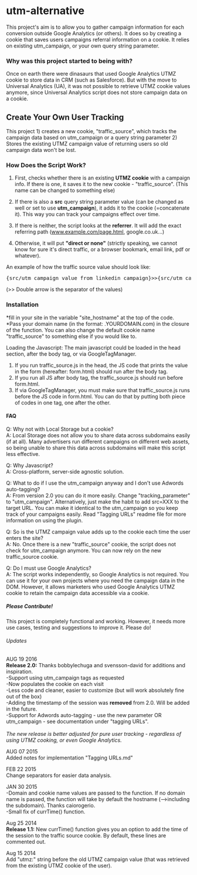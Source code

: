 <h1>utm-alternative</h1>


This project's aim is to allow you to gather campaign information for each conversion outside Google Analytics (or others). It does so by creating a cookie that saves users campaigns referral information on a cookie. It relies on existing utm_campaign, or your own query string parameter.

<h3>Why was this project started to being with?</h3>
Once on earth there were dinasaurs that used Google Analytics UTMZ cookie to store data in CRM (such as Salesforce). But with the move to Universal Analytics (UA), it was not possible to retrieve UTMZ cookie values anymore, since Universal Analytics script does not store campaign data on a cookie.

<h2>Create Your Own User Tracking</h2>
This project 1) creates a new cookie, "traffic_source", which tracks the campaign data based on utm_campaign or a query string parameter 2) Stores the existing UTMZ campaign value of returning users so old campaign data won't be lost.

<h3>How Does the Script Work?</h3>

1) First, checks whether there is an existing **UTMZ cookie** with a campaign info. If there is one, it saves it to the new cookie - "traffic_source". (This name can be changed to something else)

2) If there is also a **src** query string parameter value (can be changed as well or set to use **utm_campaign**), it adds it to the cookie (=concatenate it). This way you can track your campaigns effect over time. 

3) If there is neither, the script looks at the **referrer**. It will add the exact referring path (www.example.com/page.html, google.co.uk...)

4) Otherwise, it will put **"direct or none"** (strictly speaking, we cannot know for sure it's direct traffic, or a browser bookmark, email link, pdf or whatever). 

An example of how the traffic source value should look like: 
<pre>
{src/utm_campaign value from linkedin campaign}>>{src/utm_campaign value from adwords campaign}>>{utmz campaign value}
</pre>
(>> Double arrow is the separator of the values)

<h3>Installation</h3>

*fill in your site in the variable "site_hostname" at the top of the code. <br />
*Pass your domain name (in the format: .YOURDOMAIN.com) in the closure of the function. You can also change the default cookie name "traffic_source" to something else if you would like to. <br />


Loading the Javascript:
The main javascript could be loaded in the head section, after the body tag, or via GoogleTagManager. <br />
1) If you run traffic_source.js in the head, the JS code that prints the value in the form (hereafter: form.html) should run after the body tag. <br />
2) If you run all JS after body tag, the traffic_source.js should run before form.html.<br />
3) If via GoogleTagManager, you must make sure that traffic_source.js runs before the JS code in form.html. You can do that by putting both piece of codes in one tag, one after the other.




<h4>FAQ</h4>

Q: Why not with Local Storage but a cookie?<br />
A: Local Storage does not allow you to share data across subdomains easily (if at all). Many advertisers run different campaigns on different web assets, so being unable to share this data across subdomains will make this script less effective.

Q: Why Javascript?<br />
A: Cross-platform, server-side agnostic solution. 

Q: What to do if I use the utm_campaign anyway and I don't use Adwords auto-tagging?<br />
A: From version 2.0 you can do it more easily. Change "tracking_parameter" to "utm_campaign". Alternatively, just make the habit to add src=XXX to the target URL. You can make it identical to the utm_campaign so you keep track of your campaigns easily. Read "Tagging URLs" readme file for more information on using the plugin. 

Q: So is the UTMZ campaign value adds up to the cookie each time the user enters the site?<br />
A: No. Once there is a new "traffic_source" cookie, the script does not check for utm_campaign anymore. You can now rely on the new traffic_source cookie. 

Q: Do I must use Google Analytics?<br />
A: The script works independently, so Google Analytics is not required. You can use it for your own projects where you need the campaign data in the DOM. However, it allows marketers who used Google Analytics UTMZ cookie to retain the campaign data accessible via a cookie. 


<h5>Please Contribute!</h5>
This project is completely functional and working. However, it needs more use cases, testing and suggestions to improve it. Please do!

<h6>Updates</h6>

AUG 19 2016<br />
<b>Release 2.0:</b> Thanks bobbylechuga and svensson-david for additions and inspiration.<br /> 
-Support using utm_campaign tags as requested <br />
-Now populates the cookie on each visit<br />
-Less code and cleaner, easier to customize (but will work absolutely fine out of the box)<br />
-Adding the timestamp of the session was <b>removed</b> from 2.0. Will be added in the future. <br />
-Support for Adwords auto-tagging - use the new parameter OR utm_campaign - see documentation under "tagging URLs".<br />
<br />
<i>The new release is better adjusted for pure user tracking - regardless of using UTMZ cooking, or even Google Analytics.</i><br />

AUG 07 2015<br />
Added notes for implementation "Tagging URLs.md"

FEB 22 2015<br/>
Change separators for easier data analysis.

JAN 30 2015<br/>
-Domain and cookie name values are passed to the function. If no domain name is passed, the function will take by default the hostname (-->including the subdomain). Thanks caiorogerio. <br />
-Small fix of currTime() function. 

Aug 25 2014<br />
<b>Release 1.1:</b> New currTime() function gives you an option to add the time of the session to the traffic source cookie. By default, these lines are commented out. 

Aug 15 2014 <br/>
Add "utmz:" string before the old UTMZ campaign value (that was retrieved from the existing UTMZ cookie of the user).
